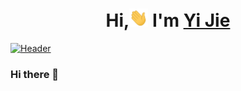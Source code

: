 ### <h1 align="center">Hi,<img src="https://raw.githubusercontent.com/Kathryn-Jie/Kathryn-Jie/main/wave.gif" width="30px" /> I'm <a href="https://Kathryn-Jie.github.io/">Yi Jie<a>

[![Header](https://raw.githubusercontent.com/MartinHeinz/<OWNER>/<OWNER>/readme_header.png "Header")](https://some-url.dev/)

### Hi there 👋

<!--
**Kathryn-Jie/Kathryn-Jie** is a ✨ _special_ ✨ repository because its `README.md` (this file) appears on your GitHub profile.

Here are some ideas to get you started:

- 🔭 I’m currently working on ...
- 🌱 I’m currently learning ...
- 👯 I’m looking to collaborate on ...
- 🤔 I’m looking for help with ...
- 💬 Ask me about ...
- 📫 How to reach me: ...
- 😄 Pronouns: ...
- ⚡ Fun fact: ...
-->
